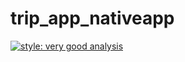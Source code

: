 # trip_app_nativeapp

[![style: very good analysis](https://img.shields.io/badge/style-very_good_analysis-B22C89.svg)](https://pub.dev/packages/very_good_analysis)
